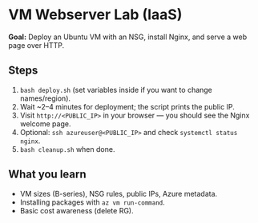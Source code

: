 # VM Webserver Lab (IaaS)

**Goal:** Deploy an Ubuntu VM with an NSG, install Nginx, and serve a web page over HTTP.

## Steps
1. `bash deploy.sh` (set variables inside if you want to change names/region).
2. Wait ~2–4 minutes for deployment; the script prints the public IP.
3. Visit `http://<PUBLIC_IP>` in your browser — you should see the Nginx welcome page.
4. Optional: `ssh azureuser@<PUBLIC_IP>` and check `systemctl status nginx`.
5. `bash cleanup.sh` when done.

## What you learn
- VM sizes (B-series), NSG rules, public IPs, Azure metadata.
- Installing packages with `az vm run-command`.
- Basic cost awareness (delete RG).
